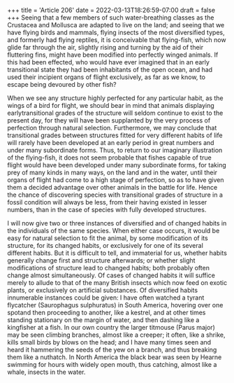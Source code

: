 +++
title = 'Article 206'
date = 2022-03-13T18:26:59-07:00
draft = false
+++
Seeing that a few members of such water-breathing classes as the Crustacea and Mollusca are adapted to live on the land; and seeing that we have flying birds and mammals, flying insects of the most diversified types, and formerly had flying reptiles, it is conceivable that flying-fish, which now glide far through the air, slightly rising and turning by the aid of their fluttering fins, might have been modified into perfectly winged animals. If this had been effected, who would have ever imagined that in an early transitional state they had been inhabitants of the open ocean, and had used their incipient organs of flight exclusively, as far as we know, to escape being devoured by other fish?

When we see any structure highly perfected for any particular habit, as the wings of a bird for flight, we should bear in mind that animals displaying earlytransitional grades of the structure will seldom continue to exist to the present day, for they will have been supplanted by the very process of perfection through natural selection. Furthermore, we may conclude that transitional grades between structures fitted for very different habits of life will rarely have been developed at an early period in great numbers and under many subordinate forms. Thus, to return to our imaginary illustration of the flying-fish, it does not seem probable that fishes capable of true flight would have been developed under many subordinate forms, for taking prey of many kinds in many ways, on the land and in the water, until their organs of flight had come to a high stage of perfection, so as to have given them a decided advantage over other animals in the battle for life. Hence the chance of discovering species with transitional grades of structure in a fossil condition will always be less, from their having existed in lesser numbers, than in the case of species with fully developed structures.

I will now give two or three instances of diversified and of changed habits in the individuals of the same species. When either case occurs, it would be easy for natural selection to fit the animal, by some modification of its structure, for its changed habits, or exclusively for one of its several different habits. But it is difficult to tell, and immaterial for us, whether habits generally change first and structure afterwards; or whether slight modifications of structure lead to changed habits; both probably often change almost simultaneously. Of cases of changed habits it will suffice merely to allude to that of the many British insects which now feed on exotic plants, or exclusively on artificial substances. Of diversified habits innumerable instances could be given: I have often watched a tyrant flycatcher (Saurophagus sulphuratus) in South America, hovering over one spotand then proceeding to another, like a kestrel, and at other times standing stationary on the margin of water, and then dashing like a kingfisher at a fish. In our own country the larger titmouse (Parus major) may be seen climbing branches, almost like a creeper; it often, like a shrike, kills small birds by blows on the head; and I have many times seen and heard it hammering the seeds of the yew on a branch, and thus breaking them like a nuthatch. In North America the black bear was seen by Hearne swimming for hours with widely open mouth, thus catching, almost like a whale, insects in the water.

